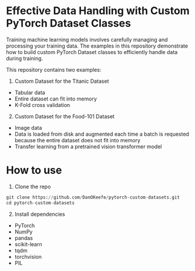# Effective Data Handling with Custom PyTorch Dataset Classes

Training machine learning models involves carefully managing and processing your training data. The examples in this repository demonstrate how to build custom PyTorch Dataset classes to efficiently handle data during training.

This repository contains two examples:

1. Custom Dataset for the Titanic Dataset
- Tabular data
- Entire dataset can fit into memory
- K-Fold cross validation
  
2. Custom Dataset for the Food-101 Dataset
- Image data
- Data is loaded from disk and augmented each time a batch is requested because the entire dataset does not fit into memory
- Transfer learning from a pretrained vision transformer model

# How to use

1. Clone the repo

```python
git clone https://github.com/DanOKeefe/pytorch-custom-datasets.git
cd pytorch-custom-datasets
```

2. Install dependencies
- PyTorch
- NumPy
- pandas
- scikit-learn
- tqdm
- torchvision
- PIL
